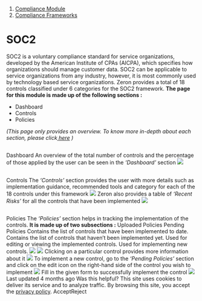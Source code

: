   1. [Compliance Module](https://docs.zeron.one/cyber-risk-posture-management-platform-cprm/compliance-module)
  2. [Compliance Frameworks](https://docs.zeron.one/cyber-risk-posture-management-platform-cprm/compliance-module/compliance-frameworks)


# SOC2
SOC2 is a voluntary compliance standard for service organizations, developed by the American Institute of CPAs (AICPA), which specifies how organizations should manage customer data. SOC2 can be applicable to service organizations from any industry, however, it is most commonly used by technology based service organizations. Zeron provides a total of 18 controls classified under 6 categories for the SOC2 framework. **The page for this module is made up of the following sections :**
  * Dashboard
  * Controls
  * Policies


 _(This page only provides an overview. To know more in-depth about each section, please click_[ _here_](https://docs.zeron.one/docs/Compliance-Module/Layout/Layout-Preview) _)_
## 
[](https://docs.zeron.one/cyber-risk-posture-management-platform-cprm/compliance-module/compliance-frameworks/soc2#dashboard)
Dashboard
An overview of the total number of controls and the percentage of those applied by the user can be seen in the _‘Dashboard’_ section 
![](https://docs.zeron.one/~gitbook/image?url=https%3A%2F%2F2854935529-files.gitbook.io%2F%7E%2Ffiles%2Fv0%2Fb%2Fgitbook-x-prod.appspot.com%2Fo%2Fspaces%252FvyU3NMiz2Rw6Y9PJdkUQ%252Fuploads%252FF1EnWBCR3VFrmwLq4AvA%252FSOC2-1-9c7455fa0c68d98a895a9ba1b64e1045.png%3Falt%3Dmedia%26token%3D94c8a54b-c616-49f4-99a8-fcc47c6f8ba7&width=768&dpr=4&quality=100&sign=f541672d&sv=2)
## 
[](https://docs.zeron.one/cyber-risk-posture-management-platform-cprm/compliance-module/compliance-frameworks/soc2#controls)
Controls
The _‘Controls’_ section provides the user with more details such as implementation guidance, recommended tools and category for each of the 18 controls under this framework 
![](https://docs.zeron.one/~gitbook/image?url=https%3A%2F%2F2854935529-files.gitbook.io%2F%7E%2Ffiles%2Fv0%2Fb%2Fgitbook-x-prod.appspot.com%2Fo%2Fspaces%252FvyU3NMiz2Rw6Y9PJdkUQ%252Fuploads%252FYcKZSdSuUgp3hQuU1xbm%252FSOC2-2-f1b7f5aaec6f5b6046113a4170557dbd.png%3Falt%3Dmedia%26token%3D0dcac526-9c7b-4647-b1af-e8ab2cc1de6f&width=768&dpr=4&quality=100&sign=870404bb&sv=2)
Zeron also provides a table of _‘Recent Risks’_ for all the controls that have been implemented 
![](https://docs.zeron.one/~gitbook/image?url=https%3A%2F%2F2854935529-files.gitbook.io%2F%7E%2Ffiles%2Fv0%2Fb%2Fgitbook-x-prod.appspot.com%2Fo%2Fspaces%252FvyU3NMiz2Rw6Y9PJdkUQ%252Fuploads%252FGDioawd8vHuz1Kn9o9WE%252FSOC2-3-b16d2a21501b6a6f32ec4376da468142.png%3Falt%3Dmedia%26token%3Dd94e4b8c-21aa-4a20-87fa-6f3bbd70764c&width=768&dpr=4&quality=100&sign=9bd21116&sv=2)
## 
[](https://docs.zeron.one/cyber-risk-posture-management-platform-cprm/compliance-module/compliance-frameworks/soc2#policies)
Policies
The _‘Policies’_ section helps in tracking the implementation of the controls. **It is made up of two subsections :**
Uploaded Policies
Pending Policies
Contains the list of controls that have been implemented to date.
Contains the list of controls that haven’t been implemented yet.
Used for editing or viewing the implemented controls.
Used for implementing new controls.
![](https://docs.zeron.one/~gitbook/image?url=https%3A%2F%2F2854935529-files.gitbook.io%2F%7E%2Ffiles%2Fv0%2Fb%2Fgitbook-x-prod.appspot.com%2Fo%2Fspaces%252FvyU3NMiz2Rw6Y9PJdkUQ%252Fuploads%252FJxwh5pGS01QMqQay4KoX%252FSOC2-4.png%3Falt%3Dmedia%26token%3Dc81c3058-81c1-44ec-8c77-1255bf6449b9&width=300&dpr=4&quality=100&sign=894aa81a&sv=2)
![](https://docs.zeron.one/~gitbook/image?url=https%3A%2F%2F2854935529-files.gitbook.io%2F%7E%2Ffiles%2Fv0%2Fb%2Fgitbook-x-prod.appspot.com%2Fo%2Fspaces%252FvyU3NMiz2Rw6Y9PJdkUQ%252Fuploads%252FOQa6Ahddlg4U8VXLfNWz%252FSOC2-5.png%3Falt%3Dmedia%26token%3D75e7ee7d-faf6-4d1f-8bee-bf31cdb2526c&width=300&dpr=4&quality=100&sign=f3a764fb&sv=2)
Clicking on a particular control provides more information about it 
![](https://docs.zeron.one/~gitbook/image?url=https%3A%2F%2F2854935529-files.gitbook.io%2F%7E%2Ffiles%2Fv0%2Fb%2Fgitbook-x-prod.appspot.com%2Fo%2Fspaces%252FvyU3NMiz2Rw6Y9PJdkUQ%252Fuploads%252FMIbPNTDNOwLp4E8GQYVR%252FSOC2-5.png%3Falt%3Dmedia%26token%3Dc51dea47-40f2-48bf-9d40-f675b5ee10b1&width=768&dpr=4&quality=100&sign=ff7c083a&sv=2)
To implement a new control, go to the _‘Pending Policies’_ section and click on the edit icon on the right-hand side of the control you wish to implement 
![](https://docs.zeron.one/~gitbook/image?url=https%3A%2F%2F2854935529-files.gitbook.io%2F%7E%2Ffiles%2Fv0%2Fb%2Fgitbook-x-prod.appspot.com%2Fo%2Fspaces%252FvyU3NMiz2Rw6Y9PJdkUQ%252Fuploads%252FE6nmKG83gXCEfNTwePHy%252FSOC2-7-aa809b0b4dc4d896dd8e1f045b2e93e1.png%3Falt%3Dmedia%26token%3Dd04c35cb-9488-4a7b-9404-12cc1ee30035&width=768&dpr=4&quality=100&sign=229d400c&sv=2)
Fill in the given form to successfully implement the control 
![](https://docs.zeron.one/~gitbook/image?url=https%3A%2F%2F2854935529-files.gitbook.io%2F%7E%2Ffiles%2Fv0%2Fb%2Fgitbook-x-prod.appspot.com%2Fo%2Fspaces%252FvyU3NMiz2Rw6Y9PJdkUQ%252Fuploads%252F63016Ij3HEn1JkTBUMpd%252FSOC2-8-cb91bd2ba6040a4cd6ab2eae911f4ffb.png%3Falt%3Dmedia%26token%3Dc1b298c2-a84f-48ca-80dc-f3df00178e05&width=768&dpr=4&quality=100&sign=7b71535f&sv=2)
Last updated 4 months ago
Was this helpful?
This site uses cookies to deliver its service and to analyze traffic. By browsing this site, you accept the [privacy policy](https://zeron.one/privacy-policy/).
AcceptReject
